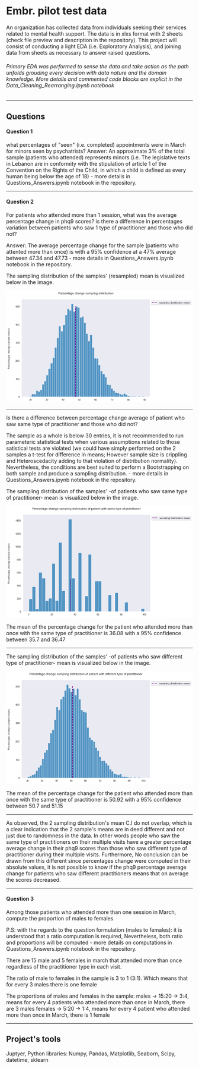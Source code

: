 # Embr. pilot test data
 An organization has collected data from individuals seeking their services related to mental health support. The data is in xlxs format with 2 sheets (check file preview and description in the repository). This project will consist of conducting a light EDA (i.e. Exploratory Analysis), and joining data from sheets as necessary to answer raised questions. 

###### Primary EDA was performed to sense the data and take action as the path unfolds grouding every decision with data nature and the domain knowledge. More details and commented code blocks are explicit in the Data_Cleaning_Rearranging.ipynb notebook

___

## Questions 

#### Question 1
what percentages of "seen" (i.e. completed) appointments were in March for minors seen by psychatrists?
Answer: An approximate 3% of the total sample (patients who attended) represents minors (i.e. The legislative texts in Lebanon are in conformity with the stipulation of article 1 of the Convention on the Rights of the Child, in which a child is defined as every human being below the age of 18) - more details in Questions_Answers.ipynb notebook in the repository.

___

#### Question 2
For patients who attended more than 1 session, what was the average percentage change in phq9 scores? is there a difference in percentages variation between patients who saw 1 type of practitioner and those who did not?

Answer: The average percentage change for the sample (patients who attented more than once) is with a 95% confidence at a 47% average between 47.34 and 47.73 - more details in Questions_Answers.ipynb notebook in the repository.

The sampling distribution of the samples' (resampled) mean is visualized below in the image.

![Percentage change sampling distribution](Visualization/sampling_all.png)

___

Is there a difference between percentage change average of patient who saw same type of practitioner and those who did not?

The sample as a whole is below 30 entries, it is not recommended to run parameteric statistical tests when various assumptions related to those satistical tests are violated (we could have simply performed on the 2 samples a t-test for difference in means; However sample size is crippling and Heteroscedacity adding to that violation of distribution normality). Nevertheless, the conditions are best suited to perform a Bootstrapping on both sample and produce a sampling distribution. - more details in Questions_Answers.ipynb notebook in the repository.


The sampling distribution of the samples' -of patients who saw same type of practitioner- mean is visualized below in the image.


![Percentage change sampling distribution for the sample of patient who saw same practitioners](Visualization/sampling_same.png)


The mean of the percentage change for the patient who attended more than once with the same type of practitioner is 36.08 with a 95% confidence between 35.7 and 36.47 

___

The sampling distribution of the samples' -of patients who saw different type of practitioner- mean is visualized below in the image.


![Percentage change sampling distribution for the sample of patient who saw different practitioners](Visualization/sampling_different.png)


The mean of the percentage change for the patient who attended more than once with the same type of practitioner is 50.92 with a 95% confidence between 50.7 and 51.15


___

As observed, the 2 sampling distribution's mean C.I do not overlap, which is a clear indication that the 2 sample's means are in deed different and not just due to randomness in the data. In other words people who saw the same type of practitioners on their multiple visits have a greater percentage average change in their phq9 scores than those who saw different type of practitioner during their multiple visits. 
Furthermore, No conclusion can be drawn from this different since percentages change were computed in their absolute values, it is not possible to know if the phq9 percentage average change for patients who saw different practitioners means that on average the scores decreased. 


___

#### Question 3
Among those patients who attended more than one session in March, compute the proportion of males to females

P.S: with the regards to the question formulation (males to females): it is understood that a ratio computation is required, Nevertheless, both ratio and proportions will be computed - more details on computations in Questions_Answers.ipynb notebook in the repository.

There are 15 male and 5 females in march that attended more than once regardless of the practitioner type in each visit. 

The ratio of male to females in the sample is 3 to 1 (3:1). Which means that for every 3 males there is one female

The proportions of males and females in the sample:
males -> 15:20 -> 3:4, means for every 4 patients who attended more than once in March, there are 3 males 
females -> 5:20 -> 1:4, means for every 4 patient who attended more than once in March, there is 1 female

___

## Project's tools
Juptyer, Python libraries: Numpy, Pandas, Matplotlib, Seaborn, Scipy, datetime, sklearn
